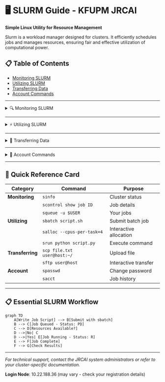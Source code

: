# 🖥️ SLURM Guide - KFUPM JRCAI

**Simple Linux Utility for Resource Management**

Slurm is a workload manager designed for clusters. It efficiently schedules jobs and manages resources, ensuring fair and effective utilization of computational power.


## 📋 Table of Contents

- [Monitoring SLURM](#monitoring-slurm)
- [Utilizing SLURM](#utilizing-slurm)
- [Transferring Data](#transferring-data)
- [Account Commands](#account-commands)



---

<details>
<summary>🔍 Monitoring SLURM</summary>

## Monitoring SLURM

Commands for checking cluster status, job information, and resource availability.

###  sinfo - Cluster Information
View cluster node information and partition status:

```bash
# Basic cluster info
sinfo

# Detailed node view
sinfo -N

# Partition summary
sinfo -s

# Node-specific details
sinfo -N -l
```

**Common Output:**
```
PARTITION AVAIL  TIMELIMIT  NODES  STATE NODELIST
debug*       up   infinite      2   idle node[01-02]
gpu          up   infinite      1   idle gpu01
```

###  scontrol - Detailed Control Information
Show detailed parameters of jobs, nodes, and partitions:

```bash
# Show specific job details
scontrol show job 115

# Show node information
scontrol show node

# Show partition details
scontrol show partition debug

# Show all job information
scontrol show jobs
```

**Example Job Details:**
```
JobId=115 JobName=my_job
   UserId=mohammed_slurm(1001) GroupId=users(100) MCS_label=N/A
   Priority=4294901758 Nice=0 Account=(null) QOS=normal
   JobState=RUNNING Reason=None Dependency=(null)
   Requeue=1 Restarts=0 BatchFlag=1 Reboot=0 ExitCode=0:0
   RunTime=00:05:42 TimeLimit=01:00:00 TimeMin=N/A
   SubmitTime=2025-10-08T10:30:15 EligibleTime=2025-10-08T10:30:15
   StartTime=2025-10-08T10:30:17 EndTime=2025-10-08T11:30:17 Deadline=N/A
   WorkDir=/home/mohammed_slurm
   StdOut=/home/mohammed_slurm/output_115.txt
   StdErr=/home/mohammed_slurm/error_115.txt
```

###  squeue - Job Queue Status
Query the status of jobs in the queue:

```bash
# View all jobs
squeue

# View only your jobs
squeue -u username

# View specific job
squeue -j 115

# View jobs by name
squeue --name=my_job

# Detailed format
squeue -o "%.18i %.9P %.8j %.8u %.2t %.10M %.6D %R"
```

**Job States:**
- **R**: Running
- **PD**: Pending
- **CG**: Completing
- **CD**: Completed
- **CA**: Cancelled
- **F**: Failed

**Example Output:**
```
JOBID PARTITION     NAME     USER ST       TIME  NODES NODELIST(REASON)
  115     debug  my_job mohammed  R       5:42      1 node01
  116     debug test_job mohammed PD       0:00      1 (Resources)
```

</details>

---

<details>
<summary>⚡ Utilizing SLURM</summary>

## Submitting Jobs SLURM

Commands for submitting and running jobs on the cluster.

###  sbatch - Submit Batch Jobs
Submit job scripts to the SLURM scheduler:

```bash
# Basic job submission
sbatch my_script.slurm

# Submit with additional options
sbatch --partition=gpu --gres=gpu:1 my_script.slurm

# Submit job array
sbatch --array=1-10 array_job.slurm
```


### 🔧 salloc - Interactive Resource Allocation
Allocate compute resources for interactive use:

```bash
# Basic interactive allocation
salloc

# Specify resources
salloc --cpus-per-task=10 --mem=20G --gres=gpu:1

# Interactive session with time limit
salloc --time=02:00:00 --partition=debug

# Request specific nodes
salloc --nodelist=node01,node02
```

**Example Session:**
```bash
$ salloc --cpus-per-task=4 --mem=8G
salloc: Granted job allocation 109
$ # You now have resources allocated
$ exit  # Release the allocation
salloc: Relinquishing job allocation 109
```

### 🏃 srun - Execute Commands
Launch applications on allocated compute resources:

```bash
# Run command directly (allocates resources automatically)
srun python my_script.py

# Run with specific resources
srun --cpus-per-task=4 --mem=8G python my_script.py

# Run interactively after salloc
salloc --cpus-per-task=4 --mem=8G
srun python interactive_script.py

# Run Jupyter notebook (for debugging only!)
srun jupyter notebook --ip 10.22.154.19 --port 8888
```

**Interactive Jupyter Setup** (Debug/Testing Only):
```bash
# Step 1: Allocate resources
salloc --cpus-per-task=10 --mem=20G --gres=gpu:1

# Step 2: Start Jupyter
srun jupyter notebook --ip 10.22.xx.xx --port 8888
```

**Node IP Addresses:**
- **jrcai09**: 10.22.154.19
- **server02**: 10.22.154.101  
- **jrcai06**: 10.22.154.16

**Job Control Commands:**
```bash
# Cancel a job
scancel 115

# Cancel all your jobs
scancel -u username

# Hold a job
scontrol hold 115

# Release a held job
scontrol release 115
```

</details>

---

<details>
<summary>📁 Transferring Data</summary>

## Transferring Data

Commands for moving files between your local machine and the cluster.

###  scp - Secure Copy Protocol
Transfer files and directories securely:

#### **Upload to Cluster**
```bash
# Upload a single file
scp file.txt username@10.22.188.36:~/

# Upload a directory
scp -r /local/directory username@10.22.188.36:~/destination/

# Upload with specific destination
scp -r /Downloads/my-project mohammed_slurm@10.22.188.36:~/data/

# Upload to specific path
scp dataset.csv mohammed_slurm@10.22.188.36:/home/mohammed_slurm/projects/
```

#### **Download from Cluster**
```bash
# Download a file
scp username@10.22.188.36:~/results.txt ./

# Download a directory
scp -r username@10.22.188.36:~/output/ ./local-results/

# Download with specific source
scp mohammed_slurm@10.22.188.36:~/data/processed_data.csv ./
```




### 📋 sftp - Secure File Transfer Protocol
Interactive file transfer with more features:

```bash
# Connect to cluster
sftp username@10.22.188.36

# SFTP commands once connected:
sftp> pwd                    # Show remote directory
sftp> lpwd                   # Show local directory
sftp> ls                     # List remote files
sftp> lls                    # List local files
sftp> cd remote-directory    # Change remote directory
sftp> lcd local-directory    # Change local directory

# Transfer files
sftp> put local-file.txt     # Upload file
sftp> get remote-file.txt    # Download file
sftp> put -r local-dir/      # Upload directory
sftp> get -r remote-dir/     # Download directory

# Exit
sftp> quit
```

#### **Useful SFTP Commands**
```bash
# Create remote directory
sftp> mkdir new-directory

# Remove remote file
sftp> rm unwanted-file.txt

# Remove remote directory
sftp> rmdir empty-directory

# Show file permissions
sftp> ls -la

# Change permissions
sftp> chmod 755 script.sh
```

### 📝 Tips for Data Transfer

#### **Before Transferring:**
```bash
# Create directories on cluster
ssh username@10.22.188.36
mkdir ~/data ~/results ~/scripts
exit
```

#### **Efficient Transfer:**
```bash
# Compress before transfer (large datasets)
tar -czf project.tar.gz project/
scp project.tar.gz username@10.22.188.36:~/
ssh username@10.22.188.36 "cd ~ && tar -xzf project.tar.gz"

# Transfer with progress
scp -v file.txt username@10.22.188.36:~/  # Verbose mode
```

#### **Common Issues:**
- **Permission denied**: Check your username and password
- **Host key verification**: Accept the host key on first connection
- **Large files**: Consider using `rsync` for better performance
- **Windows users**: Use full paths, not `~/`

</details>

---

<details>
<summary>👤 Account Commands</summary>

## Account Commands

Commands for managing your SLURM cluster account and authentication.

### 🔐 spasswd - Change SLURM Password
**Important**: The standard `passwd` command does not work for SLURM users. Always use `spasswd`:

```bash
# Change your SLURM password
spasswd
```

**Interactive Process:**
```
(base) mohammed_slurm@jrcai01:~$ spasswd
Old SLURM Password Change dep.
Changing password for mohammedsinan
Enter new password:
Confirm new password:
Enter current password:
✓ Password changed successfully!
(base) mohammed_slurm@jrcai01:~$
```

### 📊 Account Information Commands

#### **View Your Account Details**
```bash
# Show your user information
sacctmgr show user $USER

# Show association details
sacctmgr show associations user=$USER

# View account limits
sacctmgr show account

# Check your usage
sreport user top start=2025-01-01 end=now
```

#### **Job History and Accounting**
```bash
# View job history
sacct

# View specific job details
sacct -j 115 --format=JobID,JobName,State,ExitCode,Start,End

# View jobs from specific date
sacct --starttime=2025-10-01

# View detailed resource usage
sacct -j 115 --format=JobID,MaxRSS,MaxVMSize,AveCPU,AveRSS
```

#### **Check Resource Usage**
```bash
# Current resource usage
sstat -j 115 --format=AveCPU,AveRSS,MaxRSS

# Monitor running job
watch sstat -j 115 --format=AveCPU,AveRSS,MaxRSS

# View cluster usage
sshare -u $USER
```

### 🔧 Account Management Tips

#### **Password Best Practices:**
- Use `spasswd` immediately after receiving account credentials
- Choose a strong password (8+ characters, mixed case, numbers, symbols)
- Change password regularly for security
- Never share your SLURM credentials

#### **Monitoring Your Usage:**
```bash
# Create alias for easy checking
echo "alias myusage='sacct --starttime=\$(date -d \"1 month ago\" +%Y-%m-%d)'" >> ~/.bashrc
source ~/.bashrc

# Check monthly usage
myusage

# Check current jobs and usage
squeue -u $USER && echo "--- Resource Usage ---" && sshare -u $USER
```

#### **Account Troubleshooting:**
```bash
# If locked out, check account status
sacctmgr show user $USER

# Verify your associations
sacctmgr show associations user=$USER

# Check if account is active
sacctmgr show account where user=$USER
```

### 📞 Getting Help

#### **Contact Information:**
- **System Administrator**: Contact JRCAI support team
- **Technical Issues**: mohammed.sinan@kfupm.edu.sa
- **Account Problems**: Submit ticket through proper channels

#### **Self-Help Commands:**
```bash
# Check SLURM version
sinfo --version

# View all available partitions
scontrol show partitions

# Check node specifications
scontrol show nodes

# View your current allocations
squeue -u $USER -o "%.18i %.9P %.8j %.8u %.2t %.10M %.6D %R"
```

</details>

---

## 🎯 Quick Reference Card

| **Category** | **Command** | **Purpose** |
|--------------|-------------|-------------|
| **Monitoring** | `sinfo` | Cluster status |
| | `scontrol show job ID` | Job details |
| | `squeue -u $USER` | Your jobs |
| **Utilizing** | `sbatch script.sh` | Submit batch job |
| | `salloc --cpus-per-task=4` | Interactive allocation |
| | `srun python script.py` | Execute command |
| **Transferring** | `scp file.txt user@host:~/` | Upload file |
| | `sftp user@host` | Interactive transfer |
| **Account** | `spasswd` | Change password |
| | `sacct` | Job history |

---

## 📋 Essential SLURM Workflow

```mermaid
graph TD
    A[Write Job Script] --> B[Submit with sbatch]
    B --> C[Job Queued - Status: PD]
    C --> D[Resources Available?]
    D -->|No| C
    D -->|Yes| E[Job Running - Status: R]
    E --> F[Job Complete]
    F --> G[Check Results]
```
---

*For technical support, contact the JRCAI system administrators or refer to your cluster-specific documentation.*

**Login Node**: 10.22.188.36 (may vary - check your registration details)
